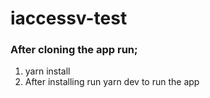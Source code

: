 # iaccessv-test

### After cloning the app run;
1. yarn install
2. After installing run yarn dev to run the app
